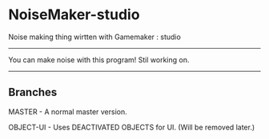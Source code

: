 # NoiseMaker-studio
Noise making thing wirtten with Gamemaker : studio

---------------------------------

You can make noise with this program!
Stil working on.

------------------------------------

## Branches



MASTER - A normal master version.

OBJECT-UI - Uses DEACTIVATED OBJECTS for UI. (Will be removed later.)
